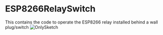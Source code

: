 # ESP8266RelaySwitch
This contains the code to operate the ESP8266 relay installed behind a wall plug/switch
![OnlySketch](https://user-images.githubusercontent.com/25843597/75548128-7e119900-59fa-11ea-8256-3120c2915bf3.png)

